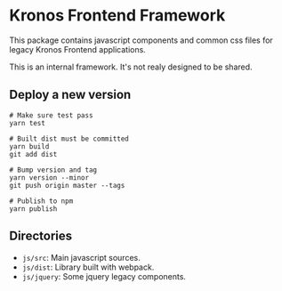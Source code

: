 # Kronos Frontend Framework

This package contains javascript components and common css files for legacy Kronos Frontend applications.

This is an internal framework. It's not realy designed to be shared.


## Deploy a new version
```
# Make sure test pass
yarn test

# Built dist must be committed
yarn build
git add dist

# Bump version and tag
yarn version --minor
git push origin master --tags

# Publish to npm
yarn publish
```

## Directories

- `js/src`: Main javascript sources.
- `js/dist`: Library built with webpack.
- `js/jquery`: Some jquery legacy components.
